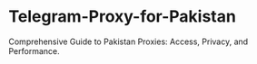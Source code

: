 # Telegram-Proxy-for-Pakistan
Comprehensive Guide to Pakistan Proxies: Access, Privacy, and Performance.
